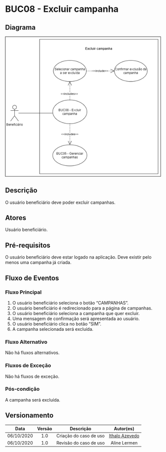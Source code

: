 # BUC08 - Excluir campanha

## Diagrama

![BUC08](../../../../assets/images/casosDeUso/BUC08.png)

## Descrição

O usuário beneficiário deve poder excluir campanhas.

## Atores

Usuário beneficiário.

## Pré-requisitos

O usuário beneficiário deve estar logado na aplicação.
Deve existir pelo menos uma campanha já criada.

## Fluxo de Eventos

### Fluxo Principal

1. O usuário beneficiário seleciona o botão “CAMPANHAS”.
2. O usuário beneficiário é redirecionado para a página de campanhas.
3. O usuário beneficiário seleciona a campanha que quer excluir.
4. Uma mensagem de confirmação será apresentada ao usuário.
5. O usuário beneficiário clica no botão “SIM”.
6. A campanha selecionada será excluída.

### Fluxo Alternativo

Não há fluxos alternativos.

### Fluxos de Exceção

Não há fluxos de exceção.


### Pós-condição

A campanha será excluída.

## Versionamento

|    Data    | Versão |                        Descrição                         |                            Autor(es)                             |
| :--------: | :----: | :------------------------------------------------------: | :--------------------------------------------------------------: |
| 06/10/2020 | 1.0 | Criação do caso de uso | [Ithalo Azevedo](https://github.com/ithaloazevedo) |
| 06/10/2020 | 1.0 | Revisão do caso de uso | Aline Lermen |
